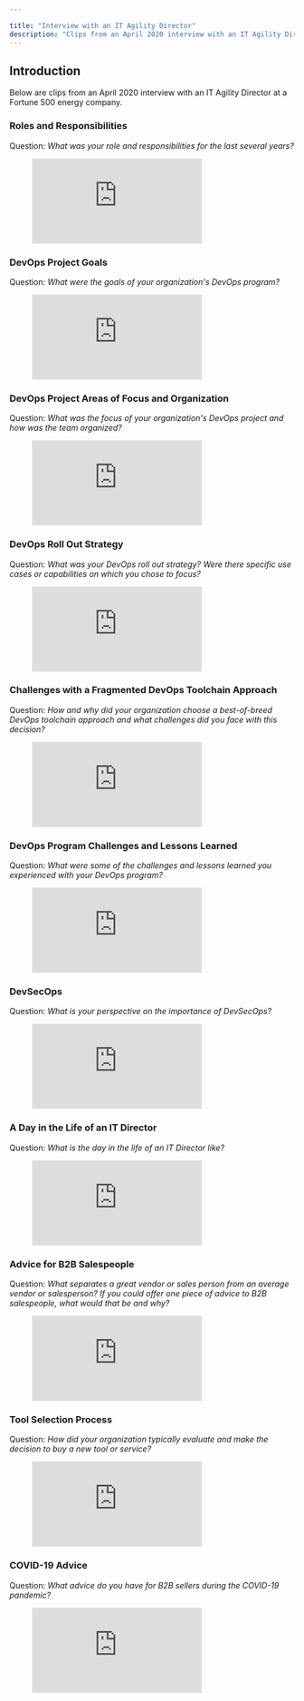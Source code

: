 ```yaml
---

title: "Interview with an IT Agility Director"
description: "Clips from an April 2020 interview with an IT Agility Director at a Fortune 500 energy company"
---
```








## Introduction

Below are clips from an April 2020 interview with an IT Agility Director at a Fortune 500 energy company.

### Roles and Responsibilities

Question: *What was your role and responsibilities for the last several years?*

<figure class="video_container">
  <iframe src="https://www.youtube.com/embed/ygpdeVUSPYA" frameborder="0" allowfullscreen="true"> </iframe>
</figure>

### DevOps Project Goals

Question: *What were the goals of your organization's DevOps program?*

<figure class="video_container">
  <iframe src="https://www.youtube.com/embed/xzVOSRuiK1U" frameborder="0" allowfullscreen="true"> </iframe>
</figure>

### DevOps Project Areas of Focus and Organization

Question: *What was the focus of your organization's DevOps project and how was the team organized?*

<figure class="video_container">
  <iframe src="https://www.youtube.com/embed/rQvT_iDs5rU" frameborder="0" allowfullscreen="true"> </iframe>
</figure>

### DevOps Roll Out Strategy

Question: *What was your DevOps roll out strategy? Were there specific use cases or capabilities on which you chose to focus?*

<figure class="video_container">
  <iframe src="https://www.youtube.com/embed/6s0iXfi70dQ" frameborder="0" allowfullscreen="true"> </iframe>
</figure>

### Challenges with a Fragmented DevOps Toolchain Approach

Question: *How and why did your organization choose a best-of-breed DevOps toolchain approach and what challenges did you face with this decision?*

<figure class="video_container">
  <iframe src="https://www.youtube.com/embed/SmlBt1Rn2LA" frameborder="0" allowfullscreen="true"> </iframe>
</figure>

### DevOps Program Challenges and Lessons Learned

Question: *What were some of the challenges and lessons learned you experienced with your DevOps program?*

<figure class="video_container">
  <iframe src="https://www.youtube.com/embed/vFM5DnswXD4" frameborder="0" allowfullscreen="true"> </iframe>
</figure>

### DevSecOps

Question: *What is your perspective on the importance of DevSecOps?*

<figure class="video_container">
  <iframe src="https://www.youtube.com/embed/pYfVc7qXrE4" frameborder="0" allowfullscreen="true"> </iframe>
</figure>

### A Day in the Life of an IT Director

Question: *What is the day in the life of an IT Director like?*

<figure class="video_container">
  <iframe src="https://www.youtube.com/embed/SBO35Q5U2YE" frameborder="0" allowfullscreen="true"> </iframe>
</figure>

### Advice for B2B Salespeople

Question: *What separates a great vendor or sales person from an average vendor or salesperson? If you could offer one piece of advice to B2B salespeople, what would that be and why?*

<figure class="video_container">
  <iframe src="https://www.youtube.com/embed/HyIkHOvzRgM" frameborder="0" allowfullscreen="true"> </iframe>
</figure>

### Tool Selection Process

Question: *How did your organization typically evaluate and make the decision to buy a new tool or service?*

<figure class="video_container">
  <iframe src="https://www.youtube.com/embed/InGBYPK0u00" frameborder="0" allowfullscreen="true"> </iframe>
</figure>

### COVID-19 Advice

Question: *What advice do you have for B2B sellers during the COVID-19 pandemic?*

<figure class="video_container">
  <iframe src="https://www.youtube.com/embed/kCARKq8YZUM" frameborder="0" allowfullscreen="true"> </iframe>
</figure>
